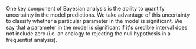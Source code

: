 One key component of Bayesian analysis is the ability to quantify uncertainty in the model predictions.
We take advantage of this uncertainty to classify whether a particular parameter in the model is significant.
We say that a parameter in the model is significant if it's credible interval does not include zero (i.e. an analogy to rejecting the null hypothesis in a frequentist analysis).
